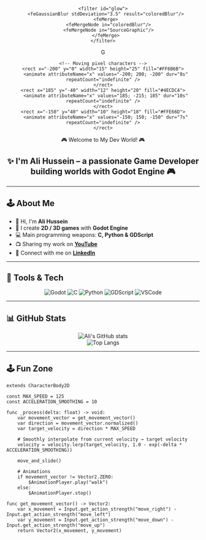 <div align="center">

<!-- Animated Godot Header -->
<svg width="800" height="200" xmlns="http://www.w3.org/2000/svg">
  <defs>
    <linearGradient id="gradient" x1="0%" y1="0%" x2="100%" y2="100%">
      <stop offset="0%" stop-color="#478CBF">
        <animate attributeName="stop-color" values="#478CBF; #3a6e99; #478CBF" dur="5s" repeatCount="indefinite" />
      </stop>
      <stop offset="100%" stop-color="#2C2C2C">
        <animate attributeName="stop-color" values="#2C2C2C; #1a1a1a; #2C2C2C" dur="5s" repeatCount="indefinite" />
      </stop>
    </linearGradient>
    
    <filter id="glow">
      <feGaussianBlur stdDeviation="3.5" result="coloredBlur"/>
      <feMerge>
        <feMergeNode in="coloredBlur"/>
        <feMergeNode in="SourceGraphic"/>
      </feMerge>
    </filter>
  </defs>
  
  <rect width="100%" height="100%" fill="url(#gradient)" rx="10" />
  
  <!-- Animated Godot Icon -->
  <g transform="translate(400, 100)">
    <rect x="-60" y="-60" width="120" height="120" rx="20" fill="#478CBF" filter="url(#glow)">
      <animate attributeName="fill" values="#478CBF; #3a6e99; #478CBF" dur="3s" repeatCount="indefinite" />
    </rect>
    <text x="0" y="20" text-anchor="middle" fill="white" font-size="50" font-weight="bold">G</text>
    
    <!-- Moving pixel characters -->
    <rect x="-200" y="0" width="15" height="25" fill="#FF6B6B">
      <animate attributeName="x" values="-200; 200; -200" dur="8s" repeatCount="indefinite" />
    </rect>
    <rect x="185" y="-40" width="12" height="20" fill="#4ECDC4">
      <animate attributeName="x" values="185; -215; 185" dur="10s" repeatCount="indefinite" />
    </rect>
    <rect x="-150" y="40" width="10" height="18" fill="#FFE66D">
      <animate attributeName="x" values="-150; 150; -150" dur="7s" repeatCount="indefinite" />
    </rect>
  </g>
  
  <!-- Title Text -->
  <text x="400" y="180" text-anchor="middle" fill="white" font-size="24" font-weight="bold">🎮 Welcome to My Dev World! 🎮</text>
</svg>

## ✨ I'm **Ali Hussein** – a passionate **Game Developer** building worlds with **Godot Engine** 🎮

</div>

---

## 🕹️ About Me  

- 👋 Hi, I'm **Ali Hussein**  
- 🧩 I create **2D / 3D games** with **Godot Engine**  
- 💻 Main programming weapons: **C, Python & GDScript**  
- 📺 Sharing my work on [**YouTube**](https://www.youtube.com/@Platourygo)  
- 💼 Connect with me on [**LinkedIn**](https://www.linkedin.com/in/platoury/)  

---

## 🚀 Tools & Tech  

<div align="center">

![Godot](https://img.shields.io/badge/Godot-478CBF?style=for-the-badge&logo=godot-engine&logoColor=white&labelColor=2C2C2C)
![C](https://img.shields.io/badge/C-00599C?style=for-the-badge&logo=c&logoColor=white&labelColor=2C2C2C)
![Python](https://img.shields.io/badge/Python-FFD43B?style=for-the-badge&logo=python&logoColor=black&labelColor=2C2C2C)
![GDScript](https://img.shields.io/badge/GDScript-478CBF?style=for-the-badge&logo=godot-engine&logoColor=white&labelColor=2C2C2C)
![VSCode](https://img.shields.io/badge/VSCode-0078D4?style=for-the-badge&logo=visual-studio-code&logoColor=white&labelColor=2C2C2C)

</div>

---

## 📊 GitHub Stats  

<div align="center">

![Ali's GitHub stats](https://github-readme-stats.vercel.app/api?username=Platourygo&show_icons=true&theme=tokyonight)  
![Top Langs](https://github-readme-stats.vercel.app/api/top-langs/?username=Platourygo&layout=compact&theme=tokyonight)

</div>

---

## 🕹️ Fun Zone  

```gdscript
extends CharacterBody2D

const MAX_SPEED = 125
const ACCELERATION_SMOOTHING = 10

func _process(delta: float) -> void:
    var movement_vector = get_movement_vector()
    var direction = movement_vector.normalized()
    var target_velocity = direction * MAX_SPEED

    # Smoothly interpolate from current velocity → target velocity
    velocity = velocity.lerp(target_velocity, 1.0 - exp(-delta * ACCELERATION_SMOOTHING))

    move_and_slide()

    # Animations
    if movement_vector != Vector2.ZERO:
        $AnimationPlayer.play("walk")
    else:
        $AnimationPlayer.stop()

func get_movement_vector() -> Vector2:
    var x_movement = Input.get_action_strength("move_right") - Input.get_action_strength("move_left")
    var y_movement = Input.get_action_strength("move_down") - Input.get_action_strength("move_up")
    return Vector2(x_movement, y_movement)
